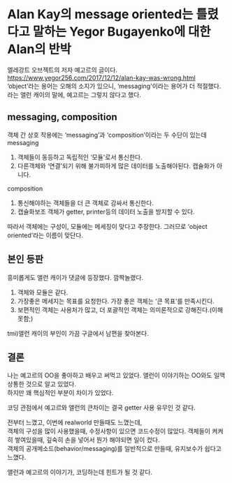 # Alan Kay의 message oriented는 틀렸다고 말하는 Yegor Bugayenko에 대한 Alan의 반박
엘레강트 오브젝트의 저자 예고르의 글이다.  
https://www.yegor256.com/2017/12/12/alan-kay-was-wrong.html  
‘object’라는 용어는 오해의 소지가 있으니, ‘messaging'이라는 용어가 더 적절했다.  
라는 앨런 캐이의 말에, 예고르는 그렇지 않다고 했다.

## messaging, composition
객체 간 상호 작용에는 ‘messaging’과 ‘composition’이라는 두 수단이 있는데  
messaging
1. 객체들이 동등하고 독립적인 ‘모듈'로서 통신한다.
2. 다른객체와 ‘연결'되기 위해 불가피하게 많은 데이터를 노출해야된다. 캡슐화가 아니다.

composition
1. 통신해야하는 객체들을 더 큰 객체로 감싸서 통신한다.
2. 캡슐화보조 객체가 getter, printer등의 데이터 노출을 방지할 수 있다.  
  
따라서 객체에는 구성이, 모듈에는 메세징이 맞다고 주장한다. 그러므로 ‘object oriented’라는 이름이 맞단다.

## 본인 등판
흥미롭게도 앨런 캐이가 댓글에 등장했다. 깜짝놀랬다.
1. 객체와 모듈은 같다.
2. 가장좋은 메세지는 목표를 요청한다. 가장 좋은 객체는 ‘큰 목표’를 만족시킨다.
3. 보편적인 객체는 사용처가 많고, 더 포괄적인 객체는 의미론적으로 강해진다.(이해못함;)

tmi)앨런 캐이의 부인이 가끔 구글에서 남편을 찾아본다.

## 결론
나는 예고르의 OO을 좋아하고 배우고 써먹고 있었다. 앨런이 이야기하는 OO와도 일맥상통한 것으로 알고 있었다.  
하지만 꽤 핵심적인 부분이 차이가 있었다.  
  
코딩 관점에서 예고르와 앨런의 큰차이는 결국 getter 사용 유무인 것 같다.  
  
전부터 느꼈고, 이번에 realworld 만들때도 느꼈는데,  
객체의 구성을 많이 사용했을때, 수정사항이 있으면 코드수정이 많았다. 객체들이 켜켜히 쌓여있을때, 깊숙히 손을 넣어서 뭔가 해야되면 일이 컸다.  
객체의 공개메소드(behavior/messaging)를 일반적으로 만들때, 유지보수가 쉽다고 느꼈다.  
  
앨런과 예고르의 이야기가, 코딩하는데 힌트가 될 것 같다.